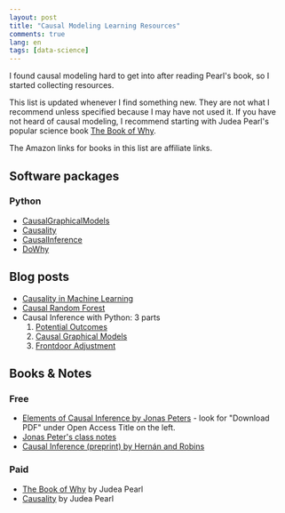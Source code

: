 ```yaml
---
layout: post
title: "Causal Modeling Learning Resources"
comments: true
lang: en
tags: [data-science]
---
```


I found causal modeling hard to get into after reading Pearl's book, so I started collecting resources. 

This list is updated whenever I find something new. They are not what I recommend unless specified because I may have not used it. If you have not heard of causal modeling, I recommend starting with Judea Pearl's popular science book [The Book of Why](https://amzn.to/2KntAg8).

The Amazon links for books in this list are affiliate links.

## Software packages 

### Python

* [CausalGraphicalModels](https://github.com/ijmbarr/causalgraphicalmodels)
* [Causality](https://github.com/akelleh/causality)
* [CausalInference](https://github.com/laurencium/causalinference)
* [DoWhy](https://github.com/microsoft/dowhy)

## Blog posts

* [Causality in Machine Learning](http://www.unofficialgoogledatascience.com/2017/01/causality-in-machine-learning.html)
* [Causal Random Forest](https://www.markhw.com/blog/causalforestintro)
* Causal Inference with Python: 3 parts
    1. [Potential Outcomes](http://www.degeneratestate.org/posts/2018/Mar/24/causal-inference-with-python-part-1-potential-outcomes/)
    2. [Causal Graphical Models](http://www.degeneratestate.org/posts/2018/Jul/10/causal-inference-with-python-part-2-causal-graphical-models/)
    3. [Frontdoor Adjustment](http://www.degeneratestate.org/posts/2018/Sep/03/causal-inference-with-python-part-3-frontdoor-adjustment/)

## Books & Notes

### Free

* [Elements of Causal Inference by Jonas Peters](https://mitpress.mit.edu/books/elements-causal-inference) - look for "Download PDF" under Open Access Title on the left.
* [Jonas Peter's class notes](http://web.math.ku.dk/~peters/jonas_files/scriptChapter1-4.pdf)
* [Causal Inference (preprint) by Hernán and Robins](https://www.hsph.harvard.edu/miguel-hernan/causal-inference-book/)

### Paid

* [The Book of Why](https://amzn.to/2KntAg8) by Judea Pearl
* [Causality](https://amzn.to/2HfGxYP) by Judea Pearl